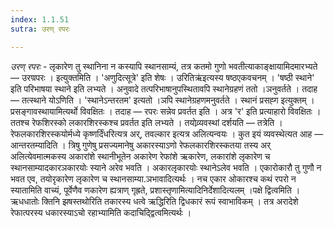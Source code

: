 ```yaml
---
index: 1.1.51
sutra: उरण् रपरः

---
```

_उरण् रपरः_ - लृकारेण तु स्थानिना न कस्यापि स्थानसाम्यं, तत्र कतमो गुणो भवतीत्याकाङ्क्षायामिदमारभ्यते — उरण्रपरः । इत्युक्तमिति । 'अणुदित्सूत्रे' इति शेषः । उरितिऋ॑इत्यस्य षष्ठएकवचनम् । 'षष्ठी स्थाने' इति परिभाषया स्थाने इति लभ्यते । अनुवादे तत्परिभाषानुपस्थितावपि स्थानेग्रहणं ततो ।ञनुवर्तते । तदाह — तत्स्थाने योऽणिति । 'स्थानेऽन्तरतम' इत्यतो ।ञपि स्थानेग्रहणमनुवर्तते । स्थानं प्रसह्ग इत्युक्तम् । प्रसङ्गावस्थायामित्यर्थो विवक्षितः । तदाह — रपरः सन्नेव प्रवर्तत इति । अत्र 'र' इति प्रत्याहारो विवक्षितः । ततश्च रेफशिरस्को लकारशिरस्कश्च प्रवर्तत इति लभ्यते । तयोव्र्यवस्थां दर्शयति — तत्रेति । रेफलकारशिरस्कयोर्मध्ये कृष्णर्दिंधरित्यत्र अर्, तवल्कार इत्यत्र अलित्यन्वयः । कुत इयं व्यवस्थेत्यत आह — आन्तरतम्यादिति । त्रिषु गुणेषु प्रसज्यमानेषु अकारस्याऽणो रेफलकारशिरस्कतया तस्य अर् अलित्येवमात्मकस्य अकारांशे स्थानीभूतेन अकारेण रेफांशे ऋकारेण, लकारांशे लृकारेण च स्थानसाम्यादकारञकारयोः स्याने अरेव भवति । अकारलृकारयोः स्थानेऽलेव भवति । एकारोकारौ तु गुणौ न भवत एव, तयोरृकारेण लृकारेण च स्थानसाम्या.ञभावादित्यर्थः । नच एकार ओकारश्च कथं रपरो न स्यातामिति वाच्यं, पूर्वेणैव णकारेण ह्यत्राण् गृह्रते, प्रशास्तृणामित्यादिनिर्देशादित्यलम् ।पक्षे द्वित्वमिति । ऋधधातोः क्तिनि झषस्तथोरिति तकारस्य धत्वे ऋद्धिरिति द्विधकारं रूपं स्वाभाविकम् । तत्र अरादेशे रेफात्परस्य धकारस्याऽचो रहाभ्यामिति कदाचिद्द्वित्वमित्यर्थः ।